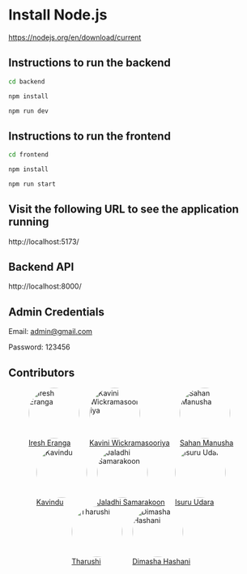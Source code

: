 # Install Node.js
https://nodejs.org/en/download/current

## Instructions to run the backend
```bash
cd backend
```

```bash
npm install
```

```bash
npm run dev
```

## Instructions to run the frontend
```bash
cd frontend
```

```bash
npm install
```

```bash
npm run start
```

## Visit the following URL to see the application running
http://localhost:5173/

## Backend API
http://localhost:8000/

## Admin Credentials

Email: admin@gmail.com

Password: 123456

## Contributors

<div style="display: flex; flex-wrap: wrap; justify-content: center;">
  <div style="margin-right: 20px;">
    <a href="https://github.com/IreshEranga">
      <img src="https://github.com/IreshEranga.png" alt="Iresh Eranga" style="width: 100px; height: 100px; border-radius: 50%;">
    </a>
    <br>
    <a href="https://github.com/IreshEranga">Iresh Eranga</a>
  </div><br><br>

  

  <div style="margin-right: 20px;">
    <a href="https://github.com/KaviniWickramasooriya">
      <img src="https://github.com/KaviniWickramasooriya.png" alt="Kavini Wickramasooriya" style="width: 100px; height: 100px; border-radius: 50%;">
    </a>
    <br>
    <a href="https://github.com/KaviniWickramasooriya">Kavini Wickramasooriya</a>
  </div><br><br>

  <div style="margin-right: 20px;">
    <a href="https://github.com/sahan-manusha">
      <img src="https://github.com/sahan-manusha.png" alt="Sahan Manusha" style="width: 100px; height: 100px; border-radius: 50%;">
    </a>
    <br>
    <a href="https://github.com/sahan-manusha">Sahan Manusha</a>
  </div><br><br>

  <div style="margin-right: 20px;">
    <a href="https://github.com/kavindu0711">
      <img src="https://github.com/kavindu0711.png" alt="Kavindu" style="width: 100px; height: 100px; border-radius: 50%;">
    </a>
    <br>
    <a href="https://github.com/kavindu0711">Kavindu</a>
  </div><br><br>

  <div style="margin-right: 20px;">
    <a href="https://github.com/jaladhisamarakoon">
      <img src="https://github.com/jaladhisamarakoon.png" alt="Jaladhi Samarakoon" style="width: 100px; height: 100px; border-radius: 50%;">
    </a>
    <br>
    <a href="https://github.com/jaladhisamarakoon">Jaladhi Samarakoon</a>
  </div><br><br>

  <div style="margin-right: 20px;">
    <a href="https://github.com/IT22350428">
      <img src="https://github.com/IT22350428.png" alt="Isuru Udara" style="width: 100px; height: 100px; border-radius: 50%;">
    </a>
    <br>
    <a href="https://github.com/IT22350428">Isuru Udara</a>
  </div><br><br>

  <div style="margin-right: 20px;">
    <a href="https://github.com/DLTS0621">
      <img src="https://github.com/DLTS0621.png" alt="Tharushi" style="width: 100px; height: 100px; border-radius: 50%;">
    </a>
    <br>
    <a href="https://github.com/DLTS0621">Tharushi</a>
  </div><br><br>

  <div style="margin-right: 20px;">
    <a href="https://github.com/DimashaHashani">
      <img src="https://github.com/DimashaHashani.png" alt="Dimasha Hashani" style="width: 100px; height: 100px; border-radius: 50%;">
    </a>
    <br>
    <a href="https://github.com/DimashaHashani">Dimasha Hashani</a>
  </div>

</div>
